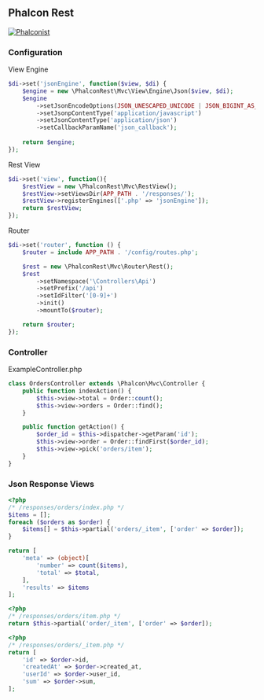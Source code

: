 Phalcon Rest
---
[![Phalconist](http://phalconist.com/serebro/phalcon-rest/default.svg)](http://phalconist.com/serebro/phalcon-rest)

### Configuration

View Engine
```php
$di->set('jsonEngine', function($view, $di) {
	$engine = new \PhalconRest\Mvc\View\Engine\Json($view, $di);
	$engine
		->setJsonEncodeOptions(JSON_UNESCAPED_UNICODE | JSON_BIGINT_AS_STRING | JSON_PRETTY_PRINT)
		->setJsonpContentType('application/javascript')
		->setJsonContentType('application/json')
		->setCallbackParamName('json_callback');
		
	return $engine; 
});
```

Rest View
```php
$di->set('view', function(){
	$restView = new \PhalconRest\Mvc\RestView();
	$restView->setViewsDir(APP_PATH . '/responses/');
	$restView->registerEngines(['.php' => 'jsonEngine']);
	return $restView; 
});
```

Router
```php
$di->set('router', function () {
	$router = include APP_PATH . '/config/routes.php';

	$rest = new \PhalconRest\Mvc\Router\Rest();
	$rest
		->setNamespace('\Controllers\Api')
		->setPrefix('/api')
		->setIdFilter('[0-9]+')
		->init()
		->mountTo($router);

	return $router;
});
```

### Controller

ExampleController.php
```php
class OrdersController extends \Phalcon\Mvc\Controller {
	public function indexAction() {
		$this->view->total = Order::count();
		$this->view->orders = Order::find();
	}

	public function getAction() {
		$order_id = $this->dispatcher->getParam('id');
		$this->view->order = Order::findFirst($order_id);
		$this->view->pick('orders/item');
	}
}

```

### Json Response Views

```php
<?php
/* /responses/orders/index.php */
$items = [];
foreach ($orders as $order) {
	$items[] = $this->partial('orders/_item', ['order' => $order]);
}

return [
	'meta' => (object)[
		'number' => count($items),
		'total' => $total,
	],
	'results' => $items
];
```

```php
<?php
/* /responses/orders/item.php */
return $this->partial('order/_item', ['order' => $order]);
```

```php
<?php
/* /responses/orders/_item.php */
return [
	'id' => $order->id,
	'createdAt' => $order->created_at,
	'userId' => $order->user_id,
	'sum' => $order->sum,
];
```
